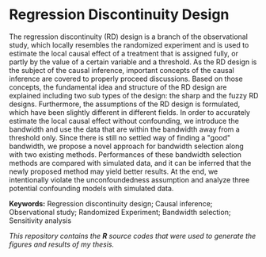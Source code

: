 # Regression Discontinuity Design

The regression discontinuity (RD) design is a branch of the observational study, which locally resembles the randomized experiment and is used to estimate the local causal effect of a treatment that is assigned fully, or partly by the value of a certain variable and a threshold. As the RD design is the subject of the causal inference, important concepts of the causal inference are covered to properly proceed discussions. Based on those concepts, the fundamental idea and structure of the RD design are explained including two sub types of the design: the sharp and the fuzzy RD designs. Furthermore, the assumptions of the RD design is formulated, which have been slightly different in different fields. In order to accurately estimate the local causal effect without confounding, we introduce the bandwidth and use the data that are within the bandwidth away from a threshold only. Since there is still no settled way of finding a "good" bandwidth, we propose a novel approach for bandwidth selection along with two existing methods. Performances of these bandwidth selection methods are compared with simulated data, and it can be inferred that the newly proposed method may yield better results. At the end, we intentionally violate the unconfoundedness assumption and analyze three potential confounding models with simulated data.

**Keywords:** Regression discontinuity design; Causal inference; Observational study; Randomized Experiment; Bandwidth selection; Sensitivity analysis

*This repository contains the **R** source codes that were used to generate the figures and results of my thesis.*
